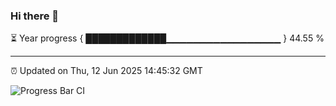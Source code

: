 ### Hi there 👋

⏳ Year progress { █████████████▁▁▁▁▁▁▁▁▁▁▁▁▁▁▁▁▁ } 44.55 %

---

⏰ Updated on Thu, 12 Jun 2025 14:45:32 GMT

![Progress Bar CI](https://github.com/IshwaranRudhara/GIT-ACTION/workflows/Progress%20Bar%20CI/badge.svg)
